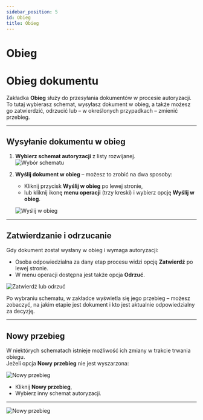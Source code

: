 ```yaml
---
sidebar_position: 5
id: Obieg
title: Obieg
---
```


# Obieg
# Obieg dokumentu  

Zakładka **Obieg** służy do przesyłania dokumentów w procesie autoryzacji.  
To tutaj wybierasz schemat, wysyłasz dokument w obieg, a także możesz go zatwierdzić, odrzucić lub – w określonych przypadkach – zmienić przebieg.  

---

## Wysyłanie dokumentu w obieg  

1. **Wybierz schemat autoryzacji** z listy rozwijanej.  
   ![Wybór schematu](/img/obieg1.png)  

2. **Wyślij dokument w obieg** – możesz to zrobić na dwa sposoby:  
   - Kliknij przycisk **Wyślij w obieg** po lewej stronie,  
   - lub kliknij ikonę **menu operacji** (trzy kreski) i wybierz opcję **Wyślij w obieg**.  

   ![Wyślij w obieg](/img/obieg.png)  

---

## Zatwierdzanie i odrzucanie  

Gdy dokument został wysłany w obieg i wymaga autoryzacji:  
- Osoba odpowiedzialna za dany etap procesu widzi opcję **Zatwierdź** po lewej stronie.  
- W menu operacji dostępna jest także opcja **Odrzuć**.  

![Zatwierdź lub odrzuć](/img/obieg2.png)  

Po wybraniu schematu, w zakładce wyświetla się jego przebieg – możesz zobaczyć, na jakim etapie jest dokument i kto jest aktualnie odpowiedzialny za decyzję.  

---

## Nowy przebieg  

W niektórych schematach istnieje możliwość ich zmiany w trakcie trwania obiegu.  
Jeżeli opcja **Nowy przebieg** nie jest wyszarzona:  

![Nowy przebieg](/img/obieg3.png) 

- Kliknij **Nowy przebieg**,  
- Wybierz inny schemat autoryzacji.

---

![Nowy przebieg](/img/obieg_nowy.png)  
